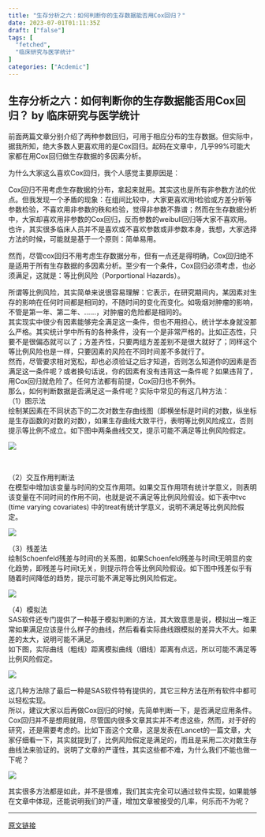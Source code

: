 ```yaml
---
title: "生存分析之六：如何判断你的生存数据能否用Cox回归？"
date: 2023-07-01T01:11:35Z
draft: ["false"]
tags: [
  "fetched",
  "临床研究与医学统计"
]
categories: ["Acdemic"]
---
```

生存分析之六：如何判断你的生存数据能否用Cox回归？ by 临床研究与医学统计
------
<div><p>前面两篇文章分别介绍了两种参数回归，可用于相应分布的生存数据。但实际中，据我所知，绝大多数人更喜欢用的是Cox回归。起码在文章中，几乎99%可能大家都在用Cox回归做生存数据的多因素分析。<br></p><p>为什么大家这么喜欢Cox回归，我个人感觉主要原因是：</p><p>Cox回归不用考虑生存数据的分布，拿起来就用。其实这也是所有非参数方法的优点。但我发现一个矛盾的现象：在组间比较中，大家更喜欢用t检验或方差分析等参数检验，不喜欢用非参数的秩和检验，觉得非参数不靠谱；然而在生存数据分析中，大家却喜欢用非参数的Cox回归，反而参数的weibull回归等大家不喜欢用。也许，其实很多临床人员并不是喜欢或不喜欢参数或非参数本身，我想，大家选择方法的时候，可能就是基于一个原则：简单易用。<br></p><p>然而，尽管cox回归不用考虑生存数据分布，但有一点还是得明确，Cox回归绝不是适用于所有生存数据的多因素分析。至少有一个条件，Cox回归必须考虑，也必须满足，这就是：等比例风险（Porportional Hazards）。<br></p><section>所谓等比例风险，其实简单来说很容易理解：它表示，在研究期间内，某因素对生存的影响在任何时间都是相同的，不随时间的变化而变化。如吸烟对肿瘤的影响，不管是第一年、第二年、……，对肿瘤的危险都是相同的。</section><section>其实现实中很少有因素能够完全满足这一条件，但也不用担心，统计学本身就没那么严格。其实统计学中所有的各种条件，没有一个是非常严格的。比如正态性，只要不是很偏态就可以了；方差齐性，只要两组方差差别不是很大就好了；同样这个等比例风险也是一样，只要因素的风险在不同时间差不多就行了。<br></section><section>然而，尽管要求相对宽松，却也必须验证之后才知道，否则怎么知道你的因素是否满足这一条件呢？或者换句话说，你的因素有没有违背这一条件呢？如果违背了，用Cox回归就危险了。任何方法都有前提，Cox回归也不例外。</section><section>那么，如何判断数据是否满足这一条件呢？实际中常见的有这几种方法：</section><section>（1）图示法<br></section><section>绘制某因素在不同状态下的二次对数生存曲线图<span>（即横坐标是时间的对数，纵坐标是生存函数的对数的对数）</span>，如果生存曲线大致平行，表明等比例风险成立，否则提示等比例不成立。如下图中两条曲线交叉，提示可能不满足等比例风险假定。</section><p><img data-ratio="0.7318435754189944" data-s="300,640" data-src="https://mmbiz.qpic.cn/mmbiz_png/XwRABt3jlGoK5PtWKD1TZyxGZcK1tLpIjWqJic9XXYCuCRwicNGd9YjicWV3TZU22TVBWLhOzvH2owdEQeSUHkiaoA/640?wx_fmt=png" data-type="png" data-w="537" src="https://mmbiz.qpic.cn/mmbiz_png/XwRABt3jlGoK5PtWKD1TZyxGZcK1tLpIjWqJic9XXYCuCRwicNGd9YjicWV3TZU22TVBWLhOzvH2owdEQeSUHkiaoA/640?wx_fmt=png"></p><p><br></p><section>（2）交互作用判断法<br></section><section>在模型中增加该变量与时间的交互作用项。如果交互作用项有统计学意义，则表明该变量在不同时间的作用不同，也就是说不满足等比例风险假设。如下表中tvc (time varying covariates) 中的treat有统计学意义，说明不满足等比例风险假定。</section><p><img data-ratio="0.27362637362637365" data-s="300,640" data-src="https://mmbiz.qpic.cn/mmbiz_png/XwRABt3jlGoK5PtWKD1TZyxGZcK1tLpIBtPh7zoTlbGOQcqzhGqkCLibQLSx7jdOmzR8KIUBfaBKicSxWNzg4UVQ/640?wx_fmt=png" data-type="png" data-w="910" src="https://mmbiz.qpic.cn/mmbiz_png/XwRABt3jlGoK5PtWKD1TZyxGZcK1tLpIBtPh7zoTlbGOQcqzhGqkCLibQLSx7jdOmzR8KIUBfaBKicSxWNzg4UVQ/640?wx_fmt=png"></p><section>（3）残差法</section><section>绘制<span>Schoenfeld</span><span>残差</span>与时间t的关系图，如果Schoenfeld残差与时间t无明显的变化趋势，即残差与时间t无关，则提示符合等比例风险假设。如下图中残差似乎有随着时间降低的趋势，提示可能不满足等比例风险假定。</section><p><img data-ratio="0.7318435754189944" data-s="300,640" data-src="https://mmbiz.qpic.cn/mmbiz_png/XwRABt3jlGoK5PtWKD1TZyxGZcK1tLpIcfrHy29QkD712zLCQ42nk9XewfIwQSD80EpiatYypw0DRZMmiaCicnVCQ/640?wx_fmt=png" data-type="png" data-w="537" src="https://mmbiz.qpic.cn/mmbiz_png/XwRABt3jlGoK5PtWKD1TZyxGZcK1tLpIcfrHy29QkD712zLCQ42nk9XewfIwQSD80EpiatYypw0DRZMmiaCicnVCQ/640?wx_fmt=png"></p><section>（4）模拟法</section><section>SAS软件还专门提供了一种基于模拟判断的方法，其大致意思是说，模拟出一堆正常如果满足应该是什么样子的曲线，然后看看实际曲线跟模拟的差异大不大。如果差的太大，说明可能不满足。<br></section><section>如下图，实际曲线（粗线）距离模拟曲线（细线）距离有点远，所以可能不满足等比例风险假定。</section><p><img data-ratio="0.738045738045738" data-s="300,640" data-src="https://mmbiz.qpic.cn/mmbiz_png/XwRABt3jlGoK5PtWKD1TZyxGZcK1tLpIoLL6f8JNT21EyTXI96icP5qAauLEyEVEHKqRahs902DicREpFgoXziaWQ/640?wx_fmt=png" data-type="png" data-w="481" src="https://mmbiz.qpic.cn/mmbiz_png/XwRABt3jlGoK5PtWKD1TZyxGZcK1tLpIoLL6f8JNT21EyTXI96icP5qAauLEyEVEHKqRahs902DicREpFgoXziaWQ/640?wx_fmt=png"></p><section>这几种方法除了最后一种是SAS软件特有提供的，其它三种方法在所有软件中都可以轻松实现。</section><section>所以，建议大家以后再做Cox回归的时候，先简单判断一下，是否满足应用条件。Cox回归并不是想用就用，尽管国内很多文章其实并不考虑这些，然而，对于好的研究，还是需要考虑的。比如下面这个文章，这是发表在Lancet的一篇文章，大家仔细看一下，其实就提到了，比例风险假定是满足的，而且是采用二次对数生存曲线法来验证的。说明了文章的严谨性，其实这些都不难，为什么我们不能也做一下呢？<br></section><p><img data-ratio="0.20212765957446807" data-s="300,640" data-src="https://mmbiz.qpic.cn/mmbiz_png/XwRABt3jlGoK5PtWKD1TZyxGZcK1tLpIXqBPo7huoIuzkeVDAcUpibeYd3WibLjFGlAY8SZEVsvBjUwzziaBTtGEg/640?wx_fmt=png" data-type="png" data-w="376" src="https://mmbiz.qpic.cn/mmbiz_png/XwRABt3jlGoK5PtWKD1TZyxGZcK1tLpIXqBPo7huoIuzkeVDAcUpibeYd3WibLjFGlAY8SZEVsvBjUwzziaBTtGEg/640?wx_fmt=png"></p><section>其实很多方法都是如此，并不是很难，我们其实完全可以通过软件实现，如果能够在文章中体现，还能说明我们的严谨，增加文章被接受的几率，何乐而不为呢？<br></section></div>  
<hr>
<a href="https://mp.weixin.qq.com/s/ARxINRs8QoEsfNF4R6cBQw",target="_blank" rel="noopener noreferrer">原文链接</a>
